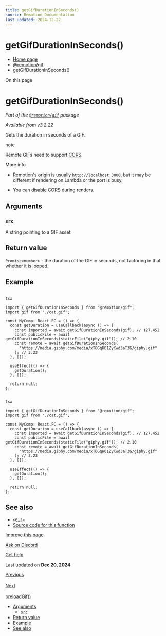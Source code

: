 ```yaml
---
title: getGifDurationInSeconds()
source: Remotion Documentation
last_updated: 2024-12-22
---
```


# getGifDurationInSeconds()

- [Home page](/)
- [@remotion/gif](/docs/gif/)
- getGifDurationInSeconds()

On this page

# getGifDurationInSeconds()

_Part of the [`@remotion/gif`](/docs/gif) package_

_Available from v3.2.22_

Gets the duration in seconds of a GIF.

note

Remote GIFs need to support [CORS](https://developer.mozilla.org/en-US/docs/Web/HTTP/CORS).

More info

- Remotion's origin is usually `http://localhost:3000`, but it may be different if rendering on Lambda or the port is busy.

- You can [disable CORS](/docs/chromium-flags#--disable-web-security) during renders.

## Arguments [​](\#arguments "Direct link to Arguments")

### `src` [​](\#src "Direct link to src")

A string pointing to a GIF asset

## Return value [​](\#return-value "Direct link to Return value")

`Promise<number>` \- the duration of the GIF in seconds, not factoring in that whether it is looped.

## Example [​](\#example "Direct link to Example")

```

tsx

import { getGifDurationInSeconds } from "@remotion/gif";
import gif from "./cat.gif";

const MyComp: React.FC = () => {
  const getDuration = useCallback(async () => {
    const imported = await getGifDurationInSeconds(gif); // 127.452
    const publicFile = await getGifDurationInSeconds(staticFile("giphy.gif")); // 2.10
    const remote = await getGifDurationInSeconds(
      "https://media.giphy.com/media/xT0GqH01ZyKwd3aT3G/giphy.gif"
    ); // 3.23
  }, []);

  useEffect(() => {
    getDuration();
  }, []);

  return null;
};
```

```

tsx

import { getGifDurationInSeconds } from "@remotion/gif";
import gif from "./cat.gif";

const MyComp: React.FC = () => {
  const getDuration = useCallback(async () => {
    const imported = await getGifDurationInSeconds(gif); // 127.452
    const publicFile = await getGifDurationInSeconds(staticFile("giphy.gif")); // 2.10
    const remote = await getGifDurationInSeconds(
      "https://media.giphy.com/media/xT0GqH01ZyKwd3aT3G/giphy.gif"
    ); // 3.23
  }, []);

  useEffect(() => {
    getDuration();
  }, []);

  return null;
};
```

## See also [​](\#see-also "Direct link to See also")

- [`<Gif>`](/docs/gif/gif)
- [Source code for this function](https://github.com/remotion-dev/remotion/blob/main/packages/gif/src/get-gif-duration-in-seconds.ts)

[Improve this page](https://github.com/remotion-dev/remotion/edit/main/packages/docs/docs/gif/get-gif-duration-in-seconds.mdx)

[Ask on Discord](https://remotion.dev/discord)

[Get help](/docs/get-help)

Last updated on **Dec 20, 2024**

[Previous\
\
<Gif>](/docs/gif/gif) [Next\
\
preloadGif()](/docs/gif/preload-gif)

- [Arguments](#arguments)
  - [`src`](#src)
- [Return value](#return-value)
- [Example](#example)
- [See also](#see-also)
